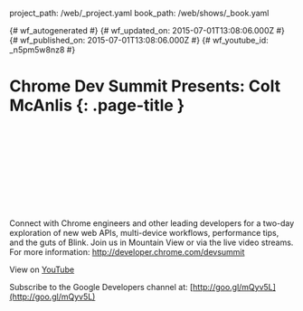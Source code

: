 project_path: /web/_project.yaml
book_path: /web/shows/_book.yaml

{# wf_autogenerated #}
{# wf_updated_on: 2015-07-01T13:08:06.000Z #}
{# wf_published_on: 2015-07-01T13:08:06.000Z #}
{# wf_youtube_id: _n5pm5w8nz8 #}

# Chrome Dev Summit Presents: Colt McAnlis {: .page-title }


<div class="video-wrapper">
  <iframe class="devsite-embedded-youtube-video" data-video-id="_n5pm5w8nz8"
          data-autohide="1" data-showinfo="0" frameborder="0" allowfullscreen>
  </iframe>
</div>

Connect with Chrome engineers and other leading developers for a two-day exploration of new web APIs, multi-device workflows, performance tips, and the guts of Blink. Join us in Mountain View or via the live video streams. 
For more information:
http://developer.chrome.com/devsummit

View on [YouTube](https://youtu.be/_n5pm5w8nz8)

Subscribe to the Google Developers channel at: [http://goo.gl/mQyv5L](http://goo.gl/mQyv5L)
